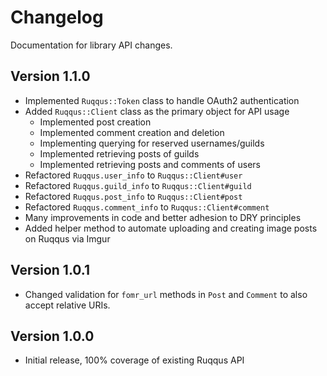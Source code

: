 # Changelog

Documentation for library API changes.

## Version 1.1.0

* Implemented `Ruqqus::Token` class to handle OAuth2 authentication
* Added `Ruqqus::Client` class as the primary object for API usage
    * Implemented post creation
    * Implemented comment creation and deletion
    * Implementing querying for reserved usernames/guilds
    * Implemented retrieving posts of guilds
    * Implemented retrieving posts and comments of users
* Refactored `Ruqqus.user_info` to `Ruqqus::Client#user`
* Refactored `Ruqqus.guild_info` to `Ruqqus::Client#guild`
* Refactored `Ruqqus.post_info` to `Ruqqus::Client#post`
* Refactored `Ruqqus.comment_info` to `Ruqqus::Client#comment`
* Many improvements in code and better adhesion to DRY principles
* Added helper method to automate uploading and creating image posts on Ruqqus via Imgur

## Version 1.0.1

* Changed validation for `fomr_url` methods in `Post` and `Comment` to also accept relative URIs.

## Version 1.0.0

* Initial release, 100% coverage of existing Ruqqus API